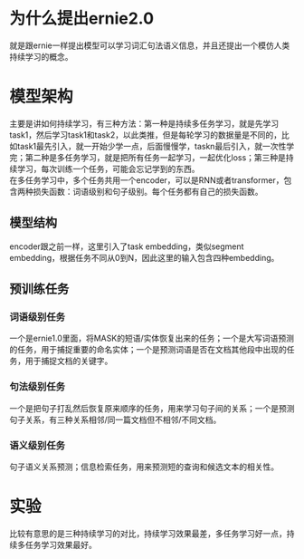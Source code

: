 # 为什么提出ernie2.0
就是跟ernie一样提出模型可以学习词汇句法语义信息，并且还提出一个模仿人类持续学习的概念。
# 模型架构
主要是讲如何持续学习，有三种方法：第一种是持续多任务学习，就是先学习task1，然后学习task1和task2，以此类推，但是每轮学习的数据量是不同的，比如task1最先引入，就一开始少学一点，后面慢慢学，taskn最后引入，就一次性学完；第二种是多任务学习，就是把所有任务一起学习，一起优化loss；第三种是持续学习，每次训练一个任务，可能会忘记学到的东西。<br>
在多任务学习中，多个任务共用一个encoder，可以是RNN或者transformer，包含两种损失函数：词语级别和句子级别。每个任务都有自己的损失函数。
## 模型结构
encoder跟之前一样，这里引入了task embedding，类似segment embedding，根据任务不同从0到N，因此这里的输入包含四种embedding。
## 预训练任务
### 词语级别任务
一个是ernie1.0里面，将MASK的短语/实体恢复出来的任务；一个是大写词语预测的任务，用于捕捉重要的命名实体；一个是预测词语是否在文档其他段中出现的任务，用于捕捉文档的关键字。
### 句法级别任务
一个是把句子打乱然后恢复原来顺序的任务，用来学习句子间的关系；一个是预测句子关系，有三种关系相邻/同一篇文档但不相邻/不同文档。
### 语义级别任务
句子语义关系预测；信息检索任务，用来预测短的查询和候选文本的相关性。
# 实验
比较有意思的是三种持续学习的对比，持续学习效果最差，多任务学习好一点，持续多任务学习效果最好。
